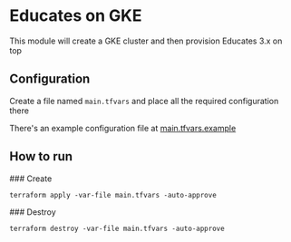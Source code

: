 # Educates on GKE

This module will create a GKE cluster and then provision Educates 3.x on top

## Configuration

Create a file named `main.tfvars` and place all the required configuration there

There's an example configuration file at [main.tfvars.example](main.tfvars.example)

## How to run

### Create

```
terraform apply -var-file main.tfvars -auto-approve
```

### Destroy

```
terraform destroy -var-file main.tfvars -auto-approve
```
